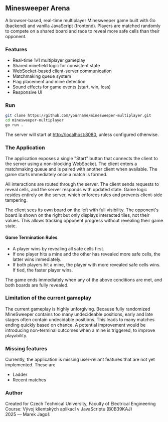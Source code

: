 ## Minesweeper Arena

A browser-based, real-time multiplayer Minesweeper game built with Go (backend) and vanilla JavaScript (frontend). Players are matched randomly to compete on a shared board and race to reveal more safe cells than their opponent.

### Features

- Real-time 1v1 multiplayer gameplay
- Shared minefield logic for consistent state
- WebSocket-based client-server communication
- Matchmaking queue system
- Flag placement and mine detection
- Sound effects for game events (start, win, loss)
- Responsive UI

### Run

```sh
git clone https://github.com/yourname/minesweeper-multiplayer.git
cd minesweeper-multiplayer
go run .
```

The server will start at [http://localhost:8080](http://localhost:8080), unless configured otherwise.

### The Application

The application exposes a single "Start" button that connects the client to the server using a non-blocking WebSocket. The client enters a matchmaking queue and is paired with another client when available. The game starts immediately once a match is formed.

All interactions are routed through the server. The client sends requests to reveal cells, and the server responds with updated state. Game logic resides entirely on the server, which enforces rules and prevents client-side tampering.

The client sees its own board on the left with full visibility. The opponent's board is shown on the right but only displays interacted tiles, not their values. This allows tracking opponent progress without revealing their game state.

#### Game Termination Rules

- A player wins by revealing all safe cells first.
- If one player hits a mine and the other has revealed more safe cells, the latter wins immediately.
- If both players hit a mine, the player with more revealed safe cells wins. If tied, the faster player wins.

The game ends immediately when any of the above conditions are met, and both boards are fully revealed.

### Limitation of the current gameplay

The current gameplay is highly unforgiving. Because fully randomized MineSweeper contains too many undecideable positions, early and late stages often contain undecidable positions. This leads to many matches ending quickly based on chance. A potential improvement would be introducing non-terminal outcomes when a mine is triggered, to improve playability.

### Missing features

Currently, the application is missing user-reliant features that are not yet implemented. These are
- Ladder
- Recent matches

### Author

Created for Czech Technical University, Faculty of Electrical Engineering  
Course: Vývoj klientských aplikací v JavaScriptu (B0B39KAJ)  
2025 — Marek Jagoš
